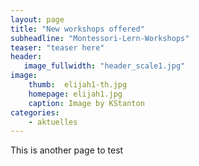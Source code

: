 ```yaml
---
layout: page
title: "New workshops offered"
subheadline: "Montessori-Lern-Workshops"
teaser: "teaser here"
header:
   image_fullwidth: "header_scale1.jpg"
image:
    thumb:  elijah1-th.jpg
    homepage: elijah1.jpg
    caption: Image by KStanton
categories:
    - aktuelles
---
```

This is another page to test